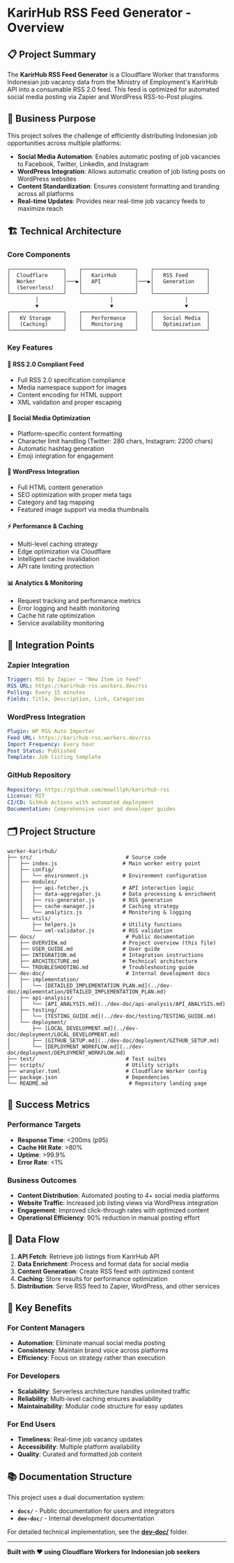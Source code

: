# KarirHub RSS Feed Generator - Overview

## 📋 Project Summary

The **KarirHub RSS Feed Generator** is a Cloudflare Worker that transforms Indonesian job vacancy data from the Ministry of Employment's KarirHub API into a consumable RSS 2.0 feed. This feed is optimized for automated social media posting via Zapier and WordPress RSS-to-Post plugins.

## 🎯 Business Purpose

This project solves the challenge of efficiently distributing Indonesian job opportunities across multiple platforms:

- **Social Media Automation**: Enables automatic posting of job vacancies to Facebook, Twitter, LinkedIn, and Instagram
- **WordPress Integration**: Allows automatic creation of job listing posts on WordPress websites
- **Content Standardization**: Ensures consistent formatting and branding across all platforms
- **Real-time Updates**: Provides near real-time job vacancy feeds to maximize reach

## 🏗️ Technical Architecture

### Core Components

```
┌─────────────────┐    ┌─────────────────┐    ┌─────────────────┐
│  Cloudflare     │    │   KarirHub      │    │   RSS Feed      │
│  Worker         │───▶│   API           │───▶│   Generation    │
│  (Serverless)   │    │                 │    │                 │
└─────────────────┘    └─────────────────┘    └─────────────────┘
         │                       │                       │
         ▼                       ▼                       ▼
┌─────────────────┐    ┌─────────────────┐    ┌─────────────────┐
│   KV Storage    │    │   Performance   │    │   Social Media  │
│   (Caching)     │    │   Monitoring    │    │   Optimization  │
└─────────────────┘    └─────────────────┘    └─────────────────┘
```

### Key Features

#### 📡 **RSS 2.0 Compliant Feed**
- Full RSS 2.0 specification compliance
- Media namespace support for images
- Content encoding for HTML support
- XML validation and proper escaping

#### 🚀 **Social Media Optimization**
- Platform-specific content formatting
- Character limit handling (Twitter: 280 chars, Instagram: 2200 chars)
- Automatic hashtag generation
- Emoji integration for engagement

#### 🔧 **WordPress Integration**
- Full HTML content generation
- SEO optimization with proper meta tags
- Category and tag mapping
- Featured image support via media thumbnails

#### ⚡ **Performance & Caching**
- Multi-level caching strategy
- Edge optimization via Cloudflare
- Intelligent cache invalidation
- API rate limiting protection

#### 📊 **Analytics & Monitoring**
- Request tracking and performance metrics
- Error logging and health monitoring
- Cache hit rate optimization
- Service availability monitoring

## 🔌 Integration Points

### Zapier Integration
```yaml
Trigger: RSS by Zapier → "New Item in Feed"
RSS URL: https://karirhub-rss.workers.dev/rss
Polling: Every 15 minutes
Fields: Title, Description, Link, Categories
```

### WordPress Integration
```yaml
Plugin: WP RSS Auto Importer
Feed URL: https://karirhub-rss.workers.dev/rss
Import Frequency: Every hour
Post Status: Published
Template: Job listing template
```

### GitHub Repository
```yaml
Repository: https://github.com/mxwlllph/karirhub-rss
License: MIT
CI/CD: GitHub Actions with automated deployment
Documentation: Comprehensive user and developer guides
```

## 🗂️ Project Structure

```
worker-karirhub/
├── src/                              # Source code
│   ├── index.js                     # Main worker entry point
│   ├── config/
│   │   └── environment.js           # Environment configuration
│   ├── modules/
│   │   ├── api-fetcher.js           # API interaction logic
│   │   ├── data-aggregator.js       # Data processing & enrichment
│   │   ├── rss-generator.js         # RSS generation
│   │   ├── cache-manager.js         # Caching strategy
│   │   └── analytics.js             # Monitoring & logging
│   └── utils/
│       ├── helpers.js               # Utility functions
│       └── xml-validator.js         # RSS validation
├── docs/                             # Public documentation
│   ├── OVERVIEW.md                  # Project overview (this file)
│   ├── USER_GUIDE.md                # User guide
│   ├── INTEGRATION.md               # Integration instructions
│   ├── ARCHITECTURE.md              # Technical architecture
│   └── TROUBLESHOOTING.md           # Troubleshooting guide
├── dev-doc/                          # Internal development docs
│   ├── implementation/
│   │   └── [DETAILED_IMPLEMENTATION_PLAN.md](../dev-doc/implementation/DETAILED_IMPLEMENTATION_PLAN.md)
│   ├── api-analysis/
│   │   └── [API_ANALYSIS.md](../dev-doc/api-analysis/API_ANALYSIS.md)
│   ├── testing/
│   │   └── [TESTING_GUIDE.md](../dev-doc/testing/TESTING_GUIDE.md)
│   └── deployment/
│       ├── [LOCAL_DEVELOPMENT.md](../dev-doc/deployment/LOCAL_DEVELOPMENT.md)
│       ├── [GITHUB_SETUP.md](../dev-doc/deployment/GITHUB_SETUP.md)
│       └── [DEPLOYMENT_WORKFLOW.md](../dev-doc/deployment/DEPLOYMENT_WORKFLOW.md)
├── test/                             # Test suites
├── scripts/                          # Utility scripts
├── wrangler.toml                     # Cloudflare Worker config
├── package.json                      # Dependencies
└── README.md                          # Repository landing page
```

## 🎯 Success Metrics

### Performance Targets
- **Response Time**: <200ms (p95)
- **Cache Hit Rate**: >80%
- **Uptime**: >99.9%
- **Error Rate**: <1%

### Business Outcomes
- **Content Distribution**: Automated posting to 4+ social media platforms
- **Website Traffic**: Increased job listing views via WordPress integration
- **Engagement**: Improved click-through rates with optimized content
- **Operational Efficiency**: 90% reduction in manual posting effort

## 🔄 Data Flow

1. **API Fetch**: Retrieve job listings from KarirHub API
2. **Data Enrichment**: Process and format data for social media
3. **Content Generation**: Create RSS feed with optimized content
4. **Caching**: Store results for performance optimization
5. **Distribution**: Serve RSS feed to Zapier, WordPress, and other services

## 🌟 Key Benefits

### For Content Managers
- **Automation**: Eliminate manual social media posting
- **Consistency**: Maintain brand voice across platforms
- **Efficiency**: Focus on strategy rather than execution

### For Developers
- **Scalability**: Serverless architecture handles unlimited traffic
- **Reliability**: Multi-level caching ensures availability
- **Maintainability**: Modular code structure for easy updates

### For End Users
- **Timeliness**: Real-time job vacancy updates
- **Accessibility**: Multiple platform availability
- **Quality**: Curated and formatted job content

## 📚 Documentation Structure

This project uses a dual documentation system:

- **`docs/`** - Public documentation for users and integrators
- **`dev-doc/`** - Internal development documentation

For detailed technical implementation, see the **[dev-doc/](../dev-doc/)** folder.

---

**Built with ❤️ using Cloudflare Workers for Indonesian job seekers**